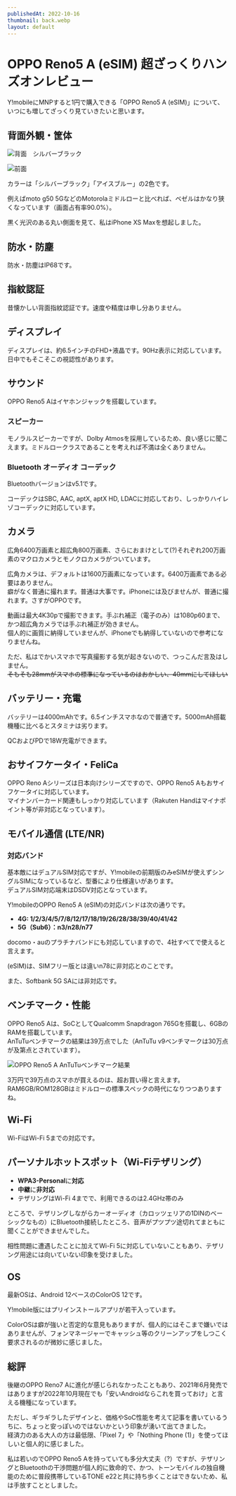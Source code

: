 ```yaml
---
publishedAt: 2022-10-16
thumbnail: back.webp
layout: default
---
```


# OPPO Reno5 A (eSIM) 超ざっくりハンズオンレビュー
Y!mobileにMNPすると1円で購入できる「OPPO Reno5 A (eSIM)」について、いつにも増してざっくり見ていきたいと思います。

## 背面外観・筐体

![](back.webp "背面　シルバーブラック")

![](front.webp "前面")

カラーは「シルバーブラック」「アイスブルー」の2色です。

例えばmoto g50 5GなどのMotorolaミドルローと比べれば、ベゼルはかなり狭くなっています（画面占有率90.0%）。

黒く光沢のある丸い側面を見て、私はiPhone XS Maxを想起しました。

## 防水・防塵
防水・防塵はIP68です。

## 指紋認証
昔懐かしい背面指紋認証です。速度や精度は申し分ありません。

## ディスプレイ
ディスプレイは、約6.5インチのFHD+液晶です。90Hz表示に対応しています。  
日中でもそこそこの視認性があります。

## サウンド
OPPO Reno5 Aはイヤホンジャックを搭載しています。

### スピーカー
モノラルスピーカーですが、Dolby Atmosを採用しているため、良い感じに聞こえます。ミドルロークラスであることを考えれば不満は全くありません。

### Bluetooth オーディオ コーデック
Bluetoothバージョンはv5.1です。

コーデックはSBC, AAC, aptX, aptX HD, LDACに対応しており、しっかりハイレゾコーデックに対応しています。

## カメラ
広角6400万画素と超広角800万画素、さらにおまけとして(?)それぞれ200万画素のマクロカメラとモノクロカメラがついています。

広角カメラは、デフォルトは1600万画素になっています。6400万画素である必要はありません。  
癖がなく普通に撮れます。普通は大事です。iPhoneには及びませんが、普通に撮れます。さすがOPPOです。

動画は最大4K30pで撮影できます。手ぶれ補正（電子のみ）は1080p60まで、かつ超広角カメラでは手ぶれ補正が効きません。  
個人的に画質に納得していませんが、iPhoneでも納得していないので参考になりませんね。

ただ、私はでかいスマホで写真撮影する気が起きないので、つっこんだ言及はしません。  
~~そもそも28mmがスマホの標準になっているのはおかしい、40mmにしてほしい~~

## バッテリー・充電
バッテリーは4000mAhです。6.5インチスマホなので普通です。5000mAh搭載機種に比べるとスタミナは劣ります。  

QCおよびPDで18W充電ができます。

## おサイフケータイ・FeliCa
OPPO Reno Aシリーズは日本向けシリーズですので、OPPO Reno5 Aもおサイフケータイに対応しています。  
マイナンバーカード関連もしっかり対応しています（Rakuten Handはマイナポイント等が非対応となっています）。

## モバイル通信 (LTE/NR)
### 対応バンド
基本敵にはデュアルSIM対応ですが、Y!mobileの前期版のみeSIMが使えずシングルSIMになっているなど、型番により仕様違いがあります。  
デュアルSIM対応端末はDSDV対応となっています。

Y!mobileのOPPO Reno5 A (eSIM)の対応バンドは次の通りです。

- **4G: 1/2/3/4/5/7/8/12/17/18/19/26/28/38/39/40/41/42**
- **5G（Sub6）：n3/n28/n77**

docomo・auのプラチナバンドにも対応していますので、4社すべてで使えると言えます。

(eSIM)は、SIMフリー版とは違いn78に非対応とのことです。

また、Softbank 5G SAには非対応です。

## ベンチマーク・性能
OPPO Reno5 Aは、SoCとしてQualcomm Snapdragon 765Gを搭載し、6GBのRAMを搭載しています。  
AnTuTuベンチマークの結果は39万点でした（AnTuTu v9ベンチマークは30万点が及第点とされています）。

![](antutu.webp "OPPO Reno5 A AnTuTuベンチマーク結果")

3万円で39万点のスマホが買えるのは、超お買い得と言えます。RAM6GB/ROM128GBはミドルローの標準スペックの時代になりつつありますね。

## Wi-Fi
Wi-FiはWi-Fi 5までの対応です。

## パーソナルホットスポット（Wi-Fiテザリング）
- **WPA3-Personal**に**対応**
- **中継**に**非対応**
- テザリングはWi-Fi 4までで、利用できるのは2.4GHz帯のみ

ところで、テザリングしながらカーオーディオ（カロッツェリアの1DINのベーシックなもの）にBluetooth接続したところ、音声がプツプツ途切れてまともに聞くことができませんでした。

相性問題に遭遇したことに加えてWi-Fi 5に対応していないこともあり、テザリング用途には向いていない印象を受けました。

## OS
最新OSは、Android 12ベースのColorOS 12です。

Y!mobile版にはプリインストールアプリが若干入っています。

ColorOSは癖が強いと否定的な意見もありますが、個人的にはそこまで嫌いではありませんが、フォンマネージャーでキャッシュ等のクリーンアップをしつこく要求されるのが微妙に感じました。

## 総評
後継のOPPO Reno7 Aに進化が感じられなかったこともあり、2021年6月発売ではありますが2022年10月現在でも「安いAndroidならこれを買っておけ」と言える機種になっています。

ただし、ギラギラしたデザインと、価格やSoC性能を考えて記事を書いているうちに、ちょっと安っぽいのではないかという印象が湧いて出てきました。  
経済力のある大人の方は最低限、「Pixel 7」や「Nothing Phone (1)」を使ってほしいと個人的に感じました。

私は若いのでOPPO Reno5 Aを持っていても多分大丈夫（?）ですが、テザリングとBluetoothの干渉問題が個人的に致命的で、かつ、トーンモバイルの独自機能のために普段携帯しているTONE e22と共に持ち歩くことはできないため、私は手放すこととしました。

